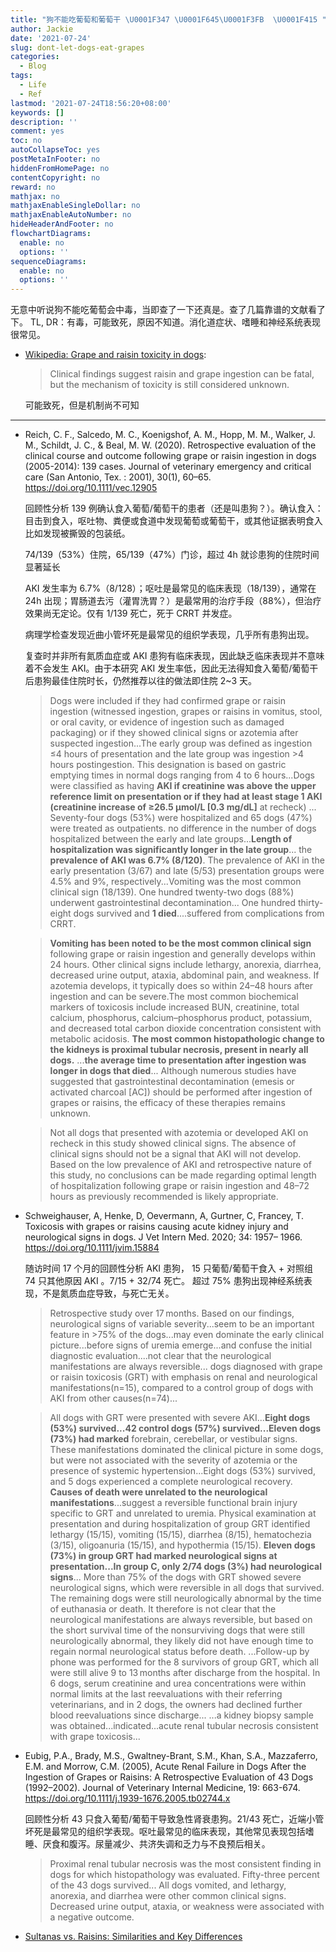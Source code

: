 ```yaml
---
title: "狗不能吃葡萄和葡萄干 \U0001F347 \U0001F645\U0001F3FB  \U0001F415 "
author: Jackie
date: '2021-07-24'
slug: dont-let-dogs-eat-grapes
categories:
  - Blog
tags:
  - Life
  - Ref
lastmod: '2021-07-24T18:56:20+08:00'
keywords: []
description: ''
comment: yes
toc: no
autoCollapseToc: yes
postMetaInFooter: no
hiddenFromHomePage: no
contentCopyright: no
reward: no
mathjax: no
mathjaxEnableSingleDollar: no
mathjaxEnableAutoNumber: no
hideHeaderAndFooter: no
flowchartDiagrams:
  enable: no
  options: ''
sequenceDiagrams:
  enable: no
  options: ''
---
```


无意中听说狗不能吃葡萄会中毒，当即查了一下还真是。查了几篇靠谱的文献看了下。
TL, DR：有毒，可能致死，原因不知道。消化道症状、嗜睡和神经系统表现很常见。

<!--more-->

- [Wikipedia: Grape and raisin toxicity in dogs](https://en.wikipedia.org/w/index.php?title=Grape_and_raisin_toxicity_in_dogs&oldid=1027859812): 
    > Clinical findings suggest raisin and grape ingestion can be fatal, but the mechanism of toxicity is still considered unknown.
    
	可能致死，但是机制尚不可知

-----

- Reich, C. F., Salcedo, M. C., Koenigshof, A. M., Hopp, M. M., Walker, J. M., Schildt, J. C., & Beal, M. W. (2020). Retrospective evaluation of the clinical course and outcome following grape or raisin ingestion in dogs (2005-2014): 139 cases. Journal of veterinary emergency and critical care (San Antonio, Tex. : 2001), 30(1), 60–65. https://doi.org/10.1111/vec.12905

    回顾性分析 139 例确认食入葡萄/葡萄干的患者（还是叫患狗？）。确认食入：目击到食入，呕吐物、粪便或食道中发现葡萄或葡萄干，或其他证据表明食入比如发现被撕毁的包装纸。
    
    74/139（53%）住院，65/139（47%）门诊，超过 4h 就诊患狗的住院时间显著延长
    
    AKI 发生率为 6.7%（8/128）；呕吐是最常见的临床表现（18/139），通常在 24h 出现；胃肠道去污（灌胃洗胃？）是最常用的治疗手段（88%），但治疗效果尚无定论。仅有 1/139 死亡，死于 CRRT 并发症。

    病理学检查发现近曲小管坏死是最常见的组织学表现，几乎所有患狗出现。
    
    复查时并非所有氮质血症或 AKI 患狗有临床表现，因此缺乏临床表现并不意味着不会发生 AKI。由于本研究 AKI 发生率低，因此无法得知食入葡萄/葡萄干后患狗最佳住院时长，仍然推荐以往的做法即住院 2~3 天。
    
    >Dogs were included if they had confirmed grape or raisin ingestion (witnessed ingestion, grapes or raisins in vomitus, stool, or oral cavity, or evidence of ingestion such as damaged packaging) or if they showed clinical signs or azotemia after suspected ingestion...The early group was defined as ingestion ≤4 hours of presentation and the late group was ingestion >4 hours postingestion. This designation is based on gastric emptying times in normal dogs ranging from 4 to 6 hours...Dogs were classified as having **AKI if creatinine was above the upper reference limit on presentation or if they had at least stage 1 AKI (creatinine increase of ≥26.5 µmol/L [0.3 mg/dL]** at recheck) ...
    >Seventy-four dogs (53%) were hospitalized and 65 dogs (47%) were treated as outpatients.
    >no difference in the number of dogs hospitalized between the early and late groups...**Length of hospitalization was significantly longer in the late group**...
    >the **prevalence of AKI was 6.7% (8/120)**. The prevalence of AKI in the early presentation (3/67) and late (5/53) presentation groups were 4.5% and 9%, respectively...Vomiting was the most common clinical sign (18/139). One hundred twenty-two dogs (88%) underwent gastrointestinal decontamination...
    >One hundred thirty-eight dogs survived and **1 died**....suffered from complications from CRRT. 
    
    >**Vomiting has been noted to be the most common clinical sign** following grape or raisin ingestion and generally develops within 24 hours. Other clinical signs include lethargy, anorexia, diarrhea, decreased urine output, ataxia, abdominal pain, and weakness. If azotemia develops, it typically does so within 24–48 hours after ingestion and can be severe.The most common biochemical markers of toxicosis include increased BUN, creatinine, total calcium, phosphorus, calcium–phosphorus product, potassium, and decreased total carbon dioxide concentration consistent with metabolic acidosis. **The most common histopathologic change to the kidneys is proximal tubular necrosis, present in nearly all dogs.** 
    >...**the average time to presentation after ingestion was longer in dogs that died**... Although numerous studies have suggested that gastrointestinal decontamination (emesis or activated charcoal [AC]) should be performed after ingestion of grapes or raisins, the efficacy of these therapies remains unknown.
    
    >Not all dogs that presented with azotemia or developed AKI on recheck in this study showed clinical signs. The absence of clinical signs should not be a signal that AKI will not develop.
    >Based on the low prevalence of AKI and retrospective nature of this study, no conclusions can be made regarding optimal length of hospitalization following grape or raisin ingestion and 48–72 hours as previously recommended is likely appropriate.


- Schweighauser, A, Henke, D, Oevermann, A, Gurtner, C, Francey, T. Toxicosis with grapes or raisins causing acute kidney injury and neurological signs in dogs. J Vet Intern Med. 2020; 34: 1957– 1966. https://doi.org/10.1111/jvim.15884

    随访时间 17 个月的回顾性分析 AKI 患狗， 15 只葡萄/葡萄干食入 + 对照组 74 只其他原因 AKI 。7/15 + 32/74 死亡。
    超过 75% 患狗出现神经系统表现，不是氮质血症导致，与死亡无关。
	
    > Retrospective study over 17 months.
    > Based on our findings, neurological signs of variable severity...seem to be an important feature in >75% of the dogs...may even dominate the early clinical picture...before signs of uremia emerge...and confuse the initial diagnostic evaluation....not clear that the neurological manifestations are always reversible...
    > dogs diagnosed with grape or raisin toxicosis (GRT) with emphasis on renal and neurological manifestations(n=15), compared to a control group of dogs with AKI from other causes(n=74)...

    >All dogs with GRT were presented with severe AKI...**Eight dogs (53%) survived...42 control dogs (57%) survived...Eleven dogs (73%) had marked** forebrain, cerebellar, or vestibular signs. These manifestations dominated the clinical picture in some dogs, but were not associated with the severity of azotemia or the presence of systemic hypertension...Eight dogs (53%) survived, and 5 dogs experienced a complete neurological recovery. **Causes of death were unrelated to the neurological manifestations**...suggest a reversible functional brain injury specific to GRT and unrelated to uremia.
    >Physical examination at presentation and during hospitalization of group GRT identified lethargy (15/15), vomiting (15/15), diarrhea (8/15), hematochezia (3/15), oligoanuria (15/15), and hypothermia (15/15). **Eleven dogs (73%) in group GRT had marked neurological signs at presentation...In group C, only 2/74 dogs (3%) had neurological signs**...
    >More than 75% of the dogs with GRT showed severe neurological signs, which were reversible in all dogs that survived. The remaining dogs were still neurologically abnormal by the time of euthanasia or death. It therefore is not clear that the neurological manifestations are always reversible, but based on the short survival time of the nonsurviving dogs that were still neurologically abnormal, they likely did not have enough time to regain normal neurological status before death.
    >...Follow-up by phone was performed for the 8 survivors of group GRT, which all were still alive 9 to 13 months after discharge from the hospital. In 6 dogs, serum creatinine and urea concentrations were within normal limits at the last reevaluations with their referring veterinarians, and in 2 dogs, the owners had declined further blood reevaluations since discharge...
    >...a kidney biopsy sample was obtained...indicated...acute renal tubular necrosis consistent with grape toxicosis...

- Eubig, P.A., Brady, M.S., Gwaltney-Brant, S.M., Khan, S.A., Mazzaferro, E.M. and Morrow, C.M. (2005), Acute Renal Failure in Dogs After the Ingestion of Grapes or Raisins: A Retrospective Evaluation of 43 Dogs (1992–2002). Journal of Veterinary Internal Medicine, 19: 663-674. https://doi.org/10.1111/j.1939-1676.2005.tb02744.x

    回顾性分析 43 只食入葡萄/葡萄干导致急性肾衰患狗。21/43 死亡，近端小管坏死是最常见的组织学表现。呕吐最常见的临床表现，其他常见表现包括嗜睡、厌食和腹泻。尿量减少、共济失调和乏力与不良预后相关。

    >Proximal renal tubular necrosis was the most consistent finding in dogs for which histopathology was evaluated. Fifty-three percent of the 43 dogs survived...
    >All dogs vomited, and lethargy, anorexia, and diarrhea were other common clinical signs. Decreased urine output, ataxia, or weakness were associated with a negative outcome. 

- [Sultanas vs. Raisins: Similarities and Key Differences](https://draxe.com/nutrition/sultanas-vs-raisins/)